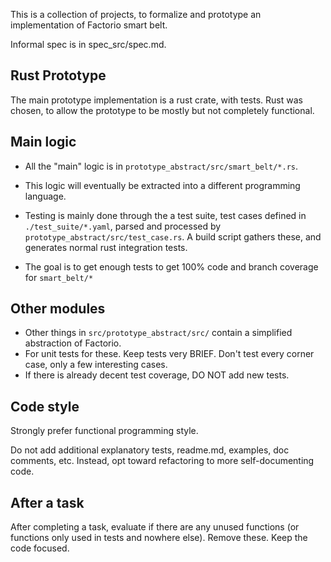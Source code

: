 This is a collection of projects, to formalize and prototype an implementation of Factorio smart belt.

Informal spec is in spec_src/spec.md.

## Rust Prototype
The main prototype implementation is a rust crate, with tests.
Rust was chosen, to allow the prototype to be mostly but not completely functional.

## Main logic
- All the "main" logic is in `prototype_abstract/src/smart_belt/*.rs`.
- This logic will eventually be extracted into a different programming language.

- Testing is mainly done through the a test suite, test cases defined in `./test_suite/*.yaml`, parsed and processed by `prototype_abstract/src/test_case.rs`. A build script gathers these, and generates normal rust integration tests.
- The goal is to get enough tests to get 100% code and branch coverage for `smart_belt/*`

## Other modules

- Other things in `src/prototype_abstract/src/` contain a simplified abstraction of Factorio.
- For unit tests for these. Keep tests very BRIEF. Don't test every corner case, only a few interesting cases.
- If there is already decent test coverage, DO NOT add new tests.

## Code style
Strongly prefer functional programming style.

Do not add additional explanatory tests, readme.md, examples, doc comments, etc.
Instead, opt toward refactoring to more self-documenting code.

## After a task
After completing a task, evaluate if there are any unused functions (or functions only used in tests and nowhere else).
Remove these. Keep the code focused.
